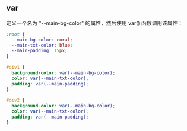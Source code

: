 ## var
定义一个名为 "--main-bg-color" 的属性，然后使用 var() 函数调用该属性：
```css
:root {
  --main-bg-color: coral;
  --main-txt-color: blue;
  --main-padding: 15px;
}
 
#div1 {
  background-color: var(--main-bg-color);
  color: var(--main-txt-color);
  padding: var(--main-padding);
}
 
#div2 {
  background-color: var(--main-bg-color);
  color: var(--main-txt-color);
  padding: var(--main-padding);
}
```

